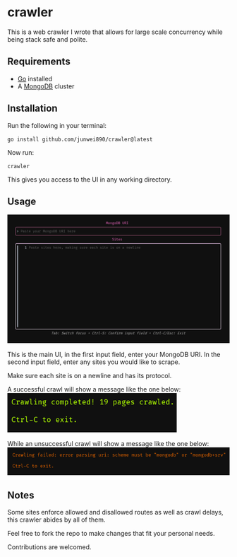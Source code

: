# crawler
This is a web crawler I wrote that allows for large scale concurrency while being stack safe and polite.

## Requirements
- [Go](https://go.dev/doc/install) installed
- A [MongoDB](https://www.mongodb.com/docs/atlas/getting-started/) cluster

## Installation
Run the following in your terminal:
```
go install github.com/junwei890/crawler@latest
```

Now run:
```
crawler
```

This gives you access to the UI in any working directory.

## Usage
![image](./images/crawler_ui.png)

This is the main UI, in the first input field, enter your MongoDB URI. In the second input field, enter any sites you would like to scrape.

Make sure each site is on a newline and has its protocol.

A successful crawl will show a message like the one below:
![image1](./images/success.png)

While an unsuccessful crawl will show a message like the one below:
![image2](./images/failure.png)

## Notes
Some sites enforce allowed and disallowed routes as well as crawl delays, this crawler abides by all of them.

Feel free to fork the repo to make changes that fit your personal needs.

Contributions are welcomed.
